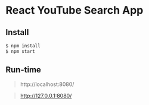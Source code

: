 # React YouTube Search App

## Install

``` bash
$ npm install
$ npm start
```

## Run-time
> http://localhost:8080/

> http://127.0.0.1:8080/

